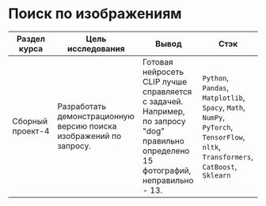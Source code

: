 # Поиск по изображениям

Раздел курса| Цель исследования | Вывод | Стэк
------------- |------------------|---------------- | -----------------------
Сборный проект-4 |Разработать демонстрационную версию поиска изображений по запросу. | Готовая нейросеть CLIP лучше справляется с задачей. Например, по запросу "dog" правильно определено 15 фотографий, неправильно - 13. | `Python`, `Pandas`, `Matplotlib`, `Spacy`, `Math`, `NumPy`, `PyTorch`, `TensorFlow`, `nltk`, `Transformers`, `CatBoost`, `Sklearn`
